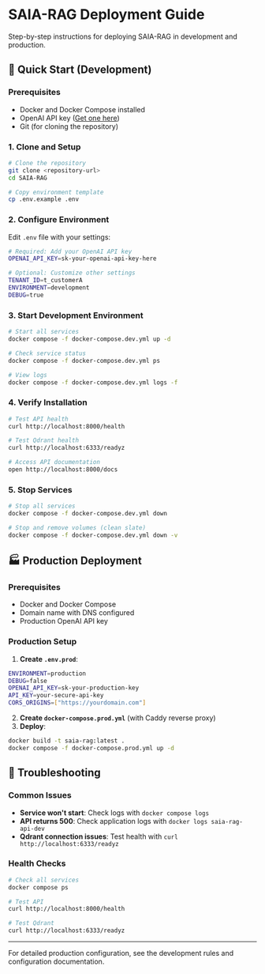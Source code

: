 # SAIA-RAG Deployment Guide

Step-by-step instructions for deploying SAIA-RAG in development and production.

## 🚀 **Quick Start (Development)**

### **Prerequisites**
- Docker and Docker Compose installed
- OpenAI API key ([Get one here](https://platform.openai.com/api-keys))
- Git (for cloning the repository)

### **1. Clone and Setup**
```bash
# Clone the repository
git clone <repository-url>
cd SAIA-RAG

# Copy environment template
cp .env.example .env
```

### **2. Configure Environment**
Edit `.env` file with your settings:
```bash
# Required: Add your OpenAI API key
OPENAI_API_KEY=sk-your-openai-api-key-here

# Optional: Customize other settings
TENANT_ID=t_customerA
ENVIRONMENT=development
DEBUG=true
```

### **3. Start Development Environment**
```bash
# Start all services
docker compose -f docker-compose.dev.yml up -d

# Check service status
docker compose -f docker-compose.dev.yml ps

# View logs
docker compose -f docker-compose.dev.yml logs -f
```

### **4. Verify Installation**
```bash
# Test API health
curl http://localhost:8000/health

# Test Qdrant health
curl http://localhost:6333/readyz

# Access API documentation
open http://localhost:8000/docs
```

### **5. Stop Services**
```bash
# Stop all services
docker compose -f docker-compose.dev.yml down

# Stop and remove volumes (clean slate)
docker compose -f docker-compose.dev.yml down -v
```

## 🏭 **Production Deployment**

### **Prerequisites**
- Docker and Docker Compose
- Domain name with DNS configured
- Production OpenAI API key

### **Production Setup**
1. **Create `.env.prod`**:
```bash
ENVIRONMENT=production
DEBUG=false
OPENAI_API_KEY=sk-your-production-key
API_KEY=your-secure-api-key
CORS_ORIGINS=["https://yourdomain.com"]
```

2. **Create `docker-compose.prod.yml`** (with Caddy reverse proxy)
3. **Deploy**:
```bash
docker build -t saia-rag:latest .
docker compose -f docker-compose.prod.yml up -d
```

## 🚨 **Troubleshooting**

### **Common Issues**
- **Service won't start**: Check logs with `docker compose logs`
- **API returns 500**: Check application logs with `docker logs saia-rag-api-dev`
- **Qdrant connection issues**: Test health with `curl http://localhost:6333/readyz`

### **Health Checks**
```bash
# Check all services
docker compose ps

# Test API
curl http://localhost:8000/health

# Test Qdrant
curl http://localhost:6333/readyz
```

---

For detailed production configuration, see the development rules and configuration documentation.
